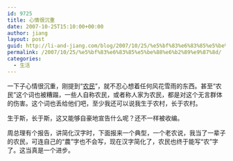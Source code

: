 ```yaml
---
id: 9725
title: 心情很沉重
date: 2007-10-25T15:10:00+00:00
author: jiang
layout: post
guid: http://li-and-jiang.com/blog/2007/10/25/%e5%bf%83%e6%83%85%e5%be%88%e6%b2%89%e9%87%8d/
permalink: /2007/10/25/%e5%bf%83%e6%83%85%e5%be%88%e6%b2%89%e9%87%8d/
categories:
  - 生活
---
```

一下子心情很沉重，刚提到“[农民](http://panshanghu.spaces.live.com/blog/cns!48FF0CB3CA580A89!1480.entry)”，就不忍心想着任何风花雪雨的东西。甚至“农民”这个词也被糟蹋，一些人自称农民，或者称人家为农民，都是对这个无言群体的伤害。这个词也丢给他们吧，至少我还可以说我生于农村，长于农村。 

生于斯，长于斯，这又能够自豪地宣告什么呢？还不一样被收编。 

周总理有个报告，讲简化汉字时，下面报来一个典型，一个老农说，我当了一辈子的农民，可连自己的“農”字也不会写，现在汉字简化了，农民也终于能写“农”字了。这当真是一个进步。